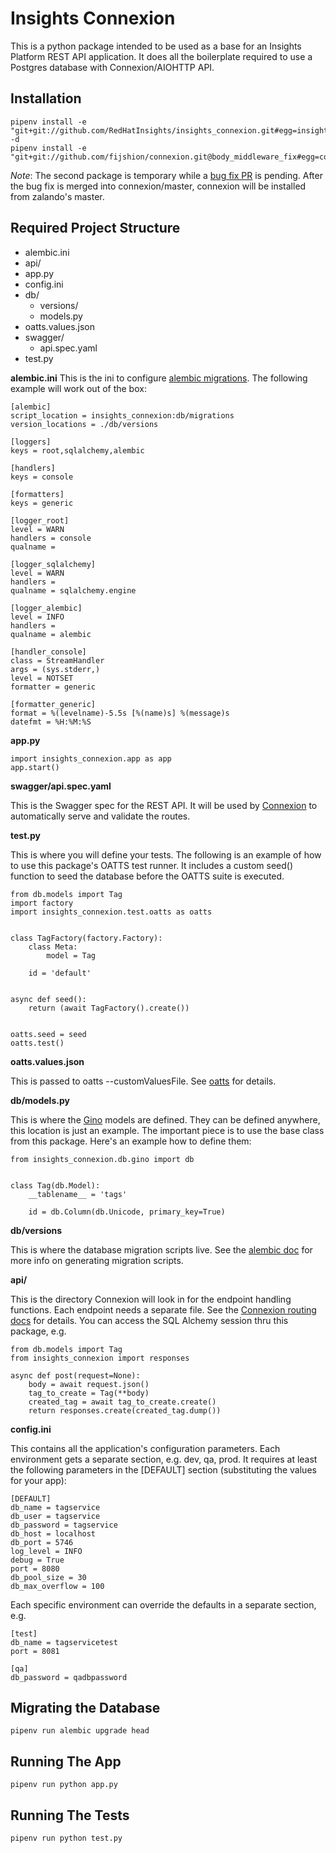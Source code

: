 Insights Connexion
===========================================

This is a python package intended to be used as a base for an Insights Platform REST API application. It does all the boilerplate required to use a Postgres database with Connexion/AIOHTTP API. 

Installation
--------------------
```
pipenv install -e "git+git://github.com/RedHatInsights/insights_connexion.git#egg=insights_connexion" -d
pipenv install -e "git+git://github.com/fijshion/connexion.git@body_middleware_fix#egg=connexion"
```

*Note*: The second package is temporary while a [bug fix PR](https://github.com/zalando/connexion/pull/738) is pending. After the bug fix is merged into connexion/master, connexion will be installed from zalando's master.

Required Project Structure
--------------------
- alembic.ini
- api/
- app.py
- config.ini
- db/
  - versions/
  - models.py
- oatts.values.json
- swagger/ 
  - api.spec.yaml
- test.py

**alembic.ini**
This is the ini to configure [alembic migrations](https://alembic.zzzcomputing.com/en/latest/tutorial.html#the-migration-environment). The following example will work out of the box:

```
[alembic]
script_location = insights_connexion:db/migrations
version_locations = ./db/versions

[loggers]
keys = root,sqlalchemy,alembic

[handlers]
keys = console

[formatters]
keys = generic

[logger_root]
level = WARN
handlers = console
qualname =

[logger_sqlalchemy]
level = WARN
handlers =
qualname = sqlalchemy.engine

[logger_alembic]
level = INFO
handlers =
qualname = alembic

[handler_console]
class = StreamHandler
args = (sys.stderr,)
level = NOTSET
formatter = generic

[formatter_generic]
format = %(levelname)-5.5s [%(name)s] %(message)s
datefmt = %H:%M:%S
```

**app.py**
```
import insights_connexion.app as app
app.start()
```

**swagger/api.spec.yaml**

This is the Swagger spec for the REST API. It will be used by [Connexion](https://github.com/zalando/connexion/) to automatically serve and validate the routes.

**test.py**

This is where you will define your tests. The following is an example of how to use this package's OATTS test runner. It includes a custom seed() function to seed the database before the OATTS suite is executed.

```
from db.models import Tag
import factory
import insights_connexion.test.oatts as oatts


class TagFactory(factory.Factory):
    class Meta:
        model = Tag

    id = 'default'


async def seed():
    return (await TagFactory().create())


oatts.seed = seed
oatts.test()
```


**oatts.values.json**

This is passed to oatts --customValuesFile. See [oatts](https://github.com/google/oatts) for details.

**db/models.py**

This is where the [Gino](https://python-gino.readthedocs.io/en/latest/) models are defined. They can be defined anywhere, this location is just an example. The important piece is to use the base class from this package. Here's an example how to define them:

```
from insights_connexion.db.gino import db


class Tag(db.Model):
    __tablename__ = 'tags'

    id = db.Column(db.Unicode, primary_key=True)
```

**db/versions**

This is where the database migration scripts live. See the [alembic doc](https://alembic.zzzcomputing.com/en/latest/tutorial.html#create-a-migration-script) for more info on generating migration scripts.

**api/**

This is the directory Connexion will look in for the endpoint handling functions. Each endpoint needs a separate file. See the [Connexion routing docs](https://connexion.readthedocs.io/en/latest/routing.html) for details. You can access the SQL Alchemy session thru this package, e.g.

```
from db.models import Tag
from insights_connexion import responses

async def post(request=None):
    body = await request.json()
    tag_to_create = Tag(**body)
    created_tag = await tag_to_create.create()
    return responses.create(created_tag.dump())
```

**config.ini**

This contains all the application's configuration parameters. Each environment gets a separate section, e.g. dev, qa, prod. It requires at least the following parameters in the [DEFAULT] section (substituting the values for your app):
```
[DEFAULT]
db_name = tagservice
db_user = tagservice
db_password = tagservice
db_host = localhost
db_port = 5746
log_level = INFO
debug = True
port = 8080
db_pool_size = 30
db_max_overflow = 100
```

Each specific environment can override the defaults in a separate section, e.g.
```
[test]
db_name = tagservicetest
port = 8081

[qa]
db_password = qadbpassword
```

Migrating the Database
--------------------
`pipenv run alembic upgrade head`

Running The App
--------------------
`pipenv run python app.py`

Running The Tests
--------------------
`pipenv run python test.py`
